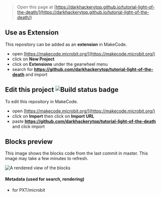 
> Open this page at [https://darkhackerytop.github.io/tutorial-light-of-the-death/](https://darkhackerytop.github.io/tutorial-light-of-the-death/)

## Use as Extension

This repository can be added as an **extension** in MakeCode.

* open [https://makecode.microbit.org/](https://makecode.microbit.org/)
* click on **New Project**
* click on **Extensions** under the gearwheel menu
* search for **https://github.com/darkhackerytop/tutorial-light-of-the-death** and import

## Edit this project ![Build status badge](https://github.com/darkhackerytop/tutorial-light-of-the-death/workflows/MakeCode/badge.svg)

To edit this repository in MakeCode.

* open [https://makecode.microbit.org/](https://makecode.microbit.org/)
* click on **Import** then click on **Import URL**
* paste **https://github.com/darkhackerytop/tutorial-light-of-the-death** and click import

## Blocks preview

This image shows the blocks code from the last commit in master.
This image may take a few minutes to refresh.

![A rendered view of the blocks](https://github.com/darkhackerytop/tutorial-light-of-the-death/raw/master/.github/makecode/blocks.png)

#### Metadata (used for search, rendering)

* for PXT/microbit
<script src="https://makecode.com/gh-pages-embed.js"></script><script>makeCodeRender("{{ site.makecode.home_url }}", "{{ site.github.owner_name }}/{{ site.github.repository_name }}");</script>
